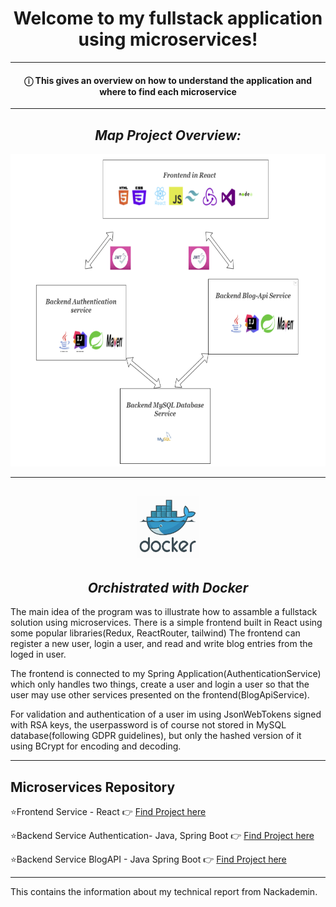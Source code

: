<h1 align="center">Welcome to my fullstack application using microservices!</h1>
<hr>
<h4 align="center">ⓘ This gives an overview on how to understand the application and where to find each microservice</h4>
<hr>
<h2 align="center" style="font-style: italic" >Map Project Overview: </h2>
<p align="center" ><a align="center"><img src="pictures/overview.png" alt="java" width="700" height="500"/> </a></p>
<hr>
<h2 align="center" ><img  src="pictures/docker.png" width="100" height="100"  > </a>
<h2 align="center" style="font-style: italic"> Orchistrated with Docker  </h2>
<p>The main idea of the program was to illustrate how to assamble a fullstack solution using microservices. There is a simple frontend built in React using some popular libraries(Redux, ReactRouter, tailwind) The frontend can register a new user, login a user, and read and write blog entries from the loged in user.</p>
<p>The frontend is connected to my Spring Application(AuthenticationService) which only handles two things, create a user and login a user so that the user may use other services presented on the frontend(BlogApiService).</p>
<p>For validation and authentication of a user im using JsonWebTokens signed with RSA keys, the userpassword is of course not stored in MySQL database(following GDPR guidelines), but only the hashed version of it using BCrypt for encoding and decoding.</p>
<hr>
<h2>Microservices Repository</h2>
<p>⭐Frontend Service - React 👉 <a href="https://github.com/Toms-Organization/fullstack-React-frontend" target="_blank" rel="noreferrer"> Find Project here</a></P>
<p>⭐Backend Service Authentication- Java, Spring Boot 👉 <a href="https://github.com/Toms-Organization/fullstack-authserver-backend" target="_blank" rel="noreferrer"> Find Project here</a></p>
<p>⭐Backend Service BlogAPI - Java Spring Boot  👉 <a href="https://github.com/Toms-Organization/fullstack-blogapi-backend" target="_blank" rel="noreferrer">  Find Project here</a> </p>
<hr>

This contains the information about my technical report from Nackademin.  

